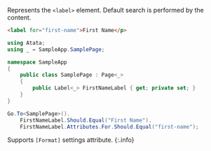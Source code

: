 Represents the `<label>` element. Default search is performed by the content.

```html
<label for="first-name">First Name</p>
```
```cs
using Atata;
using _ = SampleApp.SamplePage;

namespace SampleApp
{
    public class SamplePage : Page<_>
    {
        public Label<_> FirstNameLabel { get; private set; }
    }
}
```
```cs
Go.To<SamplePage>().
    FirstNameLabel.Should.Equal("First Name").
    FirstNameLabel.Attributes.For.Should.Equal("first-name");
```

Supports `[Format]` settings attribute.
{:.info}